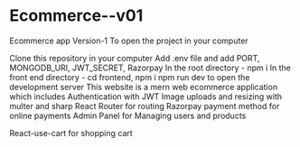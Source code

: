 # Ecommerce--v01
Ecommerce app Version-1
To open the project in your computer

Clone this repository in your computer
Add .env file and add PORT, MONGODB_URI, JWT_SECRET, Razorpay
In the root directory - npm i
In the front end directory - cd frontend, npm i
npm run dev to open the development server
This website is a mern web ecommerce application which includes
Authentication with JWT
Image uploads and resizing with multer and sharp
React Router for routing
Razorpay payment method for online payments
Admin Panel for Managing users and products

React-use-cart for shopping cart
